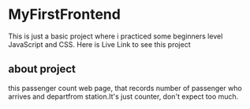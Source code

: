 # MyFirstFrontend
This is just a basic project where i practiced some beginners level JavaScript and CSS.
Here is Live Link to see this project
## about project
this passenger count web page, that records number of passenger who arrives and departfrom station.It's just counter, don't expect too much.
